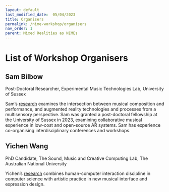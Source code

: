 ```yaml
---
layout: default
last_modified_date:  05/04/2023
title: Organisers
permalink: /nime-workshop/organisers
nav_order: 1
parent: Mixed Realities as NIMEs
---
```


# List of Workshop Organisers

## Sam Bilbow
Post-Doctoral Researcher,
Experimental Music Technologies Lab,
University of Sussex

Sam’s [research](https://sambilbow.com/) examines the intersection between musical composition and performance, and augmented reality technologies and processes from a multisensory perspective. Sam was granted a post-doctoral fellowship at the University of Sussex in 2023, examining collaborative musical experience in low-cost and open-source AR systems. Sam has experience co-organising interdisciplinary conferences and workshops.

## Yichen Wang
PhD Candidate,
The Sound, Music and Creative Computing Lab,
The Australian National University

Yichen’s [research](https://yichenwangs.github.io/) combines human-computer interaction discipline in computer science with artistic practice in new musical interface and expression design.
